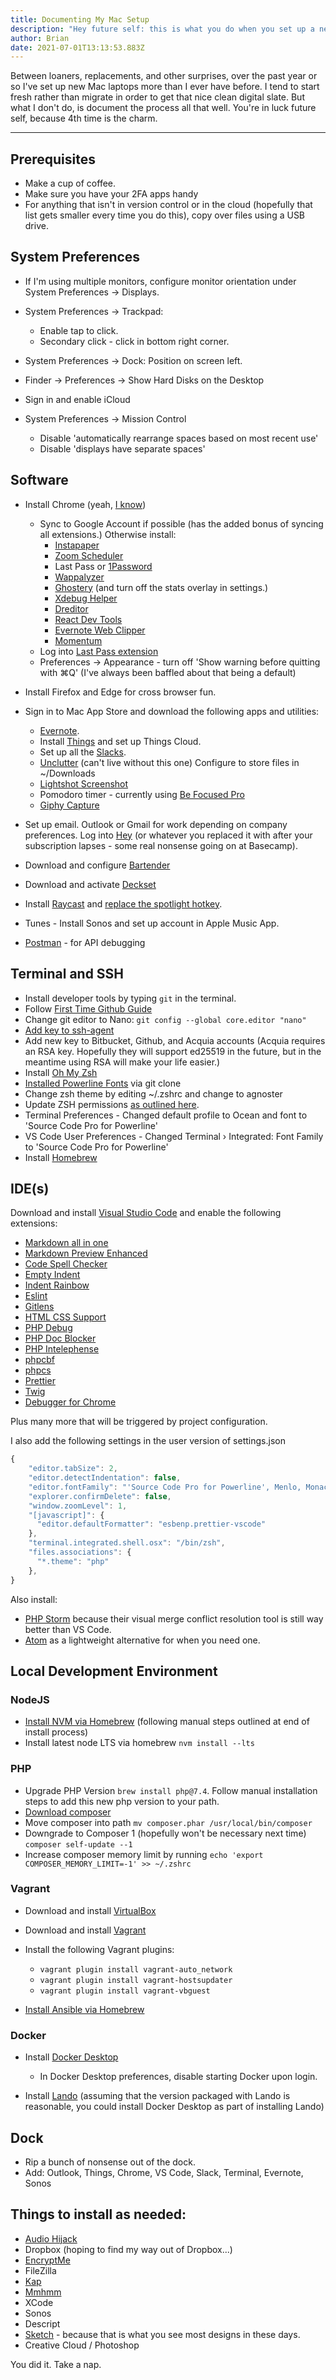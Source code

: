 ```yaml
---
title: Documenting My Mac Setup
description: "Hey future self: this is what you do when you set up a new Mac"
author: Brian
date: 2021-07-01T13:13:53.883Z
---
```

Between loaners, replacements, and other surprises, over the past year or so I've set up new Mac laptops more than I ever have before. I tend to start fresh rather than migrate in order to get that nice clean digital slate. But what I don't do, is document the process all that well. You're in luck future self, because 4th time is the charm.

- - -

## Prerequisites

* Make a cup of coffee.
* Make sure you have your 2FA apps handy
* For anything that isn't in version control or in the cloud (hopefully that list gets smaller every time you do this), copy over files using a USB drive.

## System Preferences

* If I'm using multiple monitors, configure monitor orientation under System Preferences -> Displays.
* System Preferences -> Trackpad:

  * Enable tap to click.
  * Secondary click - click in bottom right corner.
* System Preferences -> Dock: Position on screen left.
* Finder -> Preferences -> Show Hard Disks on the Desktop
* Sign in and enable iCloud
* System Preferences -> Mission Control

  * Disable 'automatically rearrange spaces based on most recent use'
  * Disable 'displays have separate spaces'

## Software

* Install Chrome (yeah, [I know](https://chromeisbad.com/))

  * Sync to Google Account if possible (has the added bonus of syncing all extensions.) Otherwise install:
    * [Instapaper](https://chrome.google.com/webstore/detail/instapaper/ldjkgaaoikpmhmkelcgkgacicjfbofhh?hl=en)
    * [Zoom Scheduler](https://chrome.google.com/webstore/detail/zoom-scheduler/kgjfgplpablkjnlkjmjdecgdpfankdle?hl=en-US)
    * Last Pass or [1Password](https://chrome.google.com/webstore/detail/1password-%E2%80%93-password-mana/aeblfdkhhhdcdjpifhhbdiojplfjncoa?hl=en)
    * [Wappalyzer](https://chrome.google.com/webstore/detail/wappalyzer/gppongmhjkpfnbhagpmjfkannfbllamg?hl=en)
    * [Ghostery](https://chrome.google.com/webstore/detail/ghostery-%E2%80%93-privacy-ad-blo/mlomiejdfkolichcflejclcbmpeaniij?hl=en) (and turn off the stats overlay in settings.)
    * [Xdebug Helper](https://chrome.google.com/webstore/detail/xdebug-helper/eadndfjplgieldjbigjakmdgkmoaaaoc)
    * [Dreditor](https://chrome.google.com/webstore/detail/dreditor/dhdpoembhlojpmehepeadblhglloobao/related?hl=en-US)
    * [React Dev Tools](https://chrome.google.com/webstore/detail/react-developer-tools/fmkadmapgofadopljbjfkapdkoienihi/related?hl=en)
    * [Evernote Web Clipper](https://chrome.google.com/webstore/detail/evernote-web-clipper/pioclpoplcdbaefihamjohnefbikjilc?hl=en)
    * [Momentum](https://chrome.google.com/webstore/detail/momentum/laookkfknpbbblfpciffpaejjkokdgca/related?hl=en)
  * Log into [Last Pass extension](https://chrome.google.com/webstore/detail/lastpass-free-password-ma/hdokiejnpimakedhajhdlcegeplioahd?hl=en-US)
  * Preferences -> Appearance - turn off 'Show warning before quitting with ⌘Q' (I've always been baffled about that being a default)
* Install Firefox and Edge for cross browser fun.
* Sign in to Mac App Store and download the following apps and utilities:

  * [Evernote](https://evernote.com/).
  * Install [Things](https://culturedcode.com/things/) and set up Things Cloud.
  * Set up all the [Slacks](https://slack.com/).
  * [Unclutter](https://unclutterapp.com/) (can't live without this one) Configure to store files in ~/Downloads
  * [Lightshot Screenshot](https://app.prntscr.com/en/index.html)
  * Pomodoro timer - currently using [](https://flowapp.info/)[Be Focused Pro](https://apps.apple.com/us/app/be-focused-pro-focus-timer/id961632517?mt=12)
  * [Giphy Capture](https://giphy.com/apps)
* Set up email. Outlook or Gmail for work depending on company preferences. Log into [Hey](https://hey.com/) (or whatever you replaced it with after your subscription lapses - some real nonsense going on at Basecamp).
* Download and configure [Bartender](https://www.macbartender.com/)
* Download and activate [Deckset](https://www.deckset.com/)
* Install [Raycast](https://raycast.com/) and [replace the spotlight hotkey](https://www.notion.so/Hotkey-56103210375b4fc78b63a7c5e7075fb7).
* Tunes - Install Sonos and set up account in Apple Music App.
* [Postman](https://www.postman.com/) - for API debugging

## Terminal and SSH

* Install developer tools by typing `git` in the terminal.
* Follow [First Time Github Guide](https://kbroman.org/github_tutorial/pages/first_time.html)
* Change git editor to Nano: `git config --global core.editor "nano"`
* [Add key to ssh-agent](https://docs.github.com/en/free-pro-team@latest/github/authenticating-to-github/generating-a-new-ssh-key-and-adding-it-to-the-ssh-agent)
* Add new key to Bitbucket, Github, and Acquia accounts (Acquia requires an RSA key. Hopefully they will support ed25519 in the future, but in the meantime using RSA will make your life easier.)
* Install [Oh My Zsh](https://ohmyz.sh/#install)
* [Installed Powerline Fonts](https://github.com/powerline/fonts#installation) via git clone
* Change zsh theme by editing ~/.zshrc and change to agnoster
* Update ZSH permissions [as outlined here](https://github.com/ohmyzsh/ohmyzsh/issues/6835).
* Terminal Preferences - Changed default profile to Ocean and font to 'Source Code Pro for Powerline'
* VS Code User Preferences - Changed Terminal › Integrated: Font Family to 'Source Code Pro for Powerline'
* Install [Homebrew](https://brew.sh/)

## IDE(s)

Download and install [Visual Studio Code](https://code.visualstudio.com/) and enable the following extensions:

* [Markdown all in one](https://marketplace.visualstudio.com/items?itemName=yzhang.markdown-all-in-one)
* [Markdown Preview Enhanced](https://marketplace.visualstudio.com/items?itemName=shd101wyy.markdown-preview-enhanced)
* [Code Spell Checker](https://marketplace.visualstudio.com/items?itemName=streetsidesoftware.code-spell-checker)
* [Empty Indent](https://marketplace.visualstudio.com/items?itemName=DmitryDorofeev.empty-indent)
* [Indent Rainbow](https://marketplace.visualstudio.com/items?itemName=oderwat.indent-rainbow)
* [Eslint](https://marketplace.visualstudio.com/items?itemName=dbaeumer.vscode-eslint)
* [Gitlens](https://marketplace.visualstudio.com/items?itemName=eamodio.gitlens)
* [HTML CSS Support](https://marketplace.visualstudio.com/items?itemName=ecmel.vscode-html-css)
* [PHP Debug](https://marketplace.visualstudio.com/items?itemName=felixfbecker.php-debug)
* [PHP Doc Blocker](https://marketplace.visualstudio.com/items?itemName=neilbrayfield.php-docblocker)
* [PHP Intelephense](https://marketplace.visualstudio.com/search?term=php%20doc%20blocker&target=VSCode&category=All%20categories&sortBy=Relevance)
* [phpcbf](https://marketplace.visualstudio.com/items?itemName=persoderlind.vscode-phpcbf)
* [phpcs](https://marketplace.visualstudio.com/items?itemName=ikappas.phpcs)
* [Prettier](https://marketplace.visualstudio.com/items?itemName=esbenp.prettier-vscode)
* [Twig](https://marketplace.visualstudio.com/items?itemName=whatwedo.twig)
* [Debugger for Chrome](https://marketplace.visualstudio.com/items?itemName=msjsdiag.debugger-for-chrome)

Plus many more that will be triggered by project configuration.

I also add the following settings in the user version of settings.json

```javascript
{
    "editor.tabSize": 2,
    "editor.detectIndentation": false,
    "editor.fontFamily": "'Source Code Pro for Powerline', Menlo, Monaco, 'Courier New', monospace",
    "explorer.confirmDelete": false,
    "window.zoomLevel": 1,
    "[javascript]": {
      "editor.defaultFormatter": "esbenp.prettier-vscode"
    },
    "terminal.integrated.shell.osx": "/bin/zsh",
    "files.associations": {
      "*.theme": "php"
    },
}
```

Also install:

* [PHP Storm](https://www.jetbrains.com/phpstorm/) because their visual merge conflict resolution tool is still way better than VS Code.
* [Atom](https://atom.io/) as a lightweight alternative for when you need one.

## Local Development Environment

### NodeJS

* [Install NVM via Homebrew](https://formulae.brew.sh/formula/nvm#default) (following manual steps outlined at end of install process)
* Install latest node LTS via homebrew `nvm install --lts`

### PHP

* Upgrade PHP Version `brew install php@7.4`. Follow manual installation steps to add this new php version to your path.
* [Download composer](https://getcomposer.org/download/)
* Move composer into path `mv composer.phar /usr/local/bin/composer`
* Downgrade to Composer 1 (hopefully won't be necessary next time) `composer self-update --1`
* Increase composer memory limit by running `echo 'export COMPOSER_MEMORY_LIMIT=-1' >> ~/.zshrc`

### Vagrant

* Download and install [VirtualBox](https://www.virtualbox.org/wiki/Downloads)
* Download and install [Vagrant](https://www.vagrantup.com/)
* Install the following Vagrant plugins:

  * `vagrant plugin install vagrant-auto_network`
  * `vagrant plugin install vagrant-hostsupdater`
  * `vagrant plugin install vagrant-vbguest`
* [Install Ansible via Homebrew](https://formulae.brew.sh/formula/ansible#default)

### Docker

* Install [Docker Desktop](https://www.docker.com/products/docker-desktop)

  * In Docker Desktop preferences, disable starting Docker upon login.
* Install [Lando](https://github.com/lando/lando/releases) (assuming that the version packaged with Lando is reasonable, you could install Docker Desktop as part of installing Lando)

## Dock

* Rip a bunch of nonsense out of the dock.
* Add: Outlook, Things, Chrome, VS Code, Slack, Terminal, Evernote, Sonos

## Things to install as needed:

* [Audio Hijack](https://rogueamoeba.com/audiohijack/)
* Dropbox (hoping to find my way out of Dropbox...)
* [EncryptMe](https://encrypt.me/)
* FileZilla
* [Kap](https://getkap.co/)
* [Mmhmm](https://www.mmhmm.app/)
* XCode
* Sonos
* Descript
* [Sketch](https://www.sketch.com/) - because that is what you see most designs in these days.
* Creative Cloud / Photoshop

You did it. Take a nap.